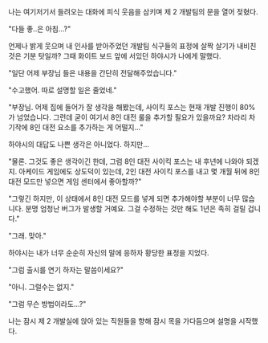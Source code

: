 나는 여기저기서 들려오는 대화에 피식 웃음을 삼키며 제 2 개발팀의 문을 열어 젖혔다.

"다들 좋..은 아침...?" 

언제나 밝게 웃으며 내 인사를 받아주었던 개발팀 식구들의 표정에 살짝 살기가 내비친 것은 기분 탓일까?
그때 화이트 보드 앞에 서있던 하야시가 나에게 말했다.

"일단 어제 부장님 들은 내용을 간단히 전달해주었습니다." 

"수고했어. 따로 설명할 일은 줄었네." 

"부장님. 어제 집에 들어가 잘 생각을 해봤는데, 사이킥 포스는 현재 개발 진행이 80%가 넘었습니다. 그런데 굳이 여기서 8인 대전 룰을 추가할 필요가 있을까요?
차라리 차기작에 8인 대전 요소를 추가하는 게 어떨지..." 

하야시의 대답도 나쁜 생각은 아니었다. 하지만...

"물론. 그것도 좋은 생각이긴 한데, 그럼 8인 대전 사이킥 포스는 내 후년에 나와야 되겠지. 아케이드 게임에도 상도덕이 있는데, 2인 대전 사이킥 포스를 내고 몇 개월 뒤에 8인 대전 모드만 넣으면 게임 센터에서 좋아할까?" 

"그렇긴 하지만, 이 상태에서 8인 대전 모드를 넣게 되면 추가해야할 부분이 너무 많습니다. 분명 엄청난 버그가 발생할 거예요. 그걸 수정하는 것만 해도 1년은 족히 걸릴 겁니다." 

"그래. 맞아." 

하야시는 내가 너무 순순히 자신의 말에 응하자 황당한 표정을 지었다.

"그럼 출시를 연기 하자는 말씀이세요?" 

"아니. 그럴수는 없지." 

"그럼 무슨 방법이라도...?" 

나는 잠시 제 2 개발실에 앉아 있는 직원들을 향해 잠시 목을 가다듬으며 설명을 시작했다.
